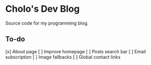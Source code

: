 # Cholo's Dev Blog

Source code for my programming blog.

## To-do

[x] About page
[ ] Improve homepage
[ ] Posts search bar
[ ] Email subscription
[ ] Image fallbacks
[ ] Global contact links
